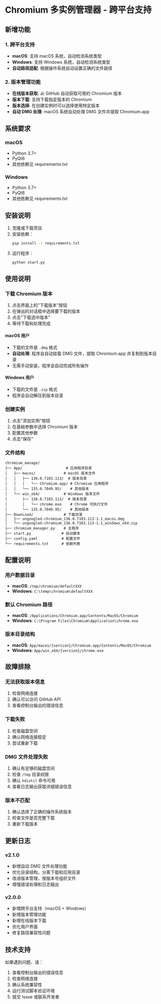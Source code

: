 # Chromium 多实例管理器 - 跨平台支持

## 新增功能

### 1. 跨平台支持
- **macOS**: 支持 macOS 系统，自动检测系统类型
- **Windows**: 支持 Windows 系统，自动检测系统类型
- **自动路径适配**: 根据操作系统自动设置正确的文件路径

### 2. 版本管理功能
- **在线版本获取**: 从 GitHub 自动获取可用的 Chromium 版本
- **版本下载**: 支持下载指定版本的 Chromium
- **版本选择**: 在创建实例时可以选择使用特定版本
- **自动 DMG 处理**: macOS 系统自动处理 DMG 文件并提取 Chromium.app

## 系统要求

### macOS
- Python 3.7+
- PyQt6
- 其他依赖见 requirements.txt

### Windows
- Python 3.7+
- PyQt6
- 其他依赖见 requirements.txt

## 安装说明

1. 克隆或下载项目
2. 安装依赖：
   ```bash
   pip install -r requirements.txt
   ```
3. 运行程序：
   ```bash
   python start.py
   ```

## 使用说明

### 下载 Chromium 版本

1. 点击界面上的"下载版本"按钮
2. 在弹出的对话框中选择要下载的版本
3. 点击"下载选中版本"
4. 等待下载和处理完成

#### macOS 用户
- 下载的文件是 `.dmg` 格式
- **自动处理**: 程序会自动挂载 DMG 文件，提取 Chromium.app 并复制到版本目录
- 无需手动安装，程序会自动完成所有操作

#### Windows 用户
- 下载的文件是 `.zip` 格式
- 程序会自动解压到版本目录

### 创建实例

1. 点击"添加实例"按钮
2. 在基础参数中选择 Chromium 版本
3. 配置其他参数
4. 点击"保存"

### 文件结构

```
chromium_manage/
├── App/                    # 应用程序目录
│   ├── macos/             # macOS 版本文件
│   │   ├── 136.0.7103.113/  # 版本目录
│   │   │   └── Chromium.app/ # Chromium 应用程序
│   │   └── 135.0.7049.95/    # 其他版本
│   └── win_x64/           # Windows 版本文件
│       ├── 136.0.7103.113/  # 版本目录
│       │   └── chrome.exe    # Chrome 可执行文件
│       └── 135.0.7049.95/    # 其他版本
├── DownLoad/              # 下载目录
│   ├── ungoogled-chromium_136.0.7103.113-1.1_macos.dmg
│   └── ungoogled-chromium_136.0.7103.113-1.1_windows_x64.zip
├── chromium_manager.py    # 主程序
├── start.py              # 启动脚本
├── config.yaml           # 配置文件
└── requirements.txt      # 依赖列表
```

## 配置说明

### 用户数据目录
- **macOS**: `/tmp/chromium/defaultXXX`
- **Windows**: `C:\temp\chromium\defaultXXX`

### 默认 Chromium 路径
- **macOS**: `/Applications/Chromium.app/Contents/MacOS/Chromium`
- **Windows**: `C:\Program Files\Chromium\Application\chrome.exe`

### 版本目录结构
- **macOS**: `App/macos/{version}/Chromium.app/Contents/MacOS/Chromium`
- **Windows**: `App/win_x64/{version}/chrome.exe`

## 故障排除

### 无法获取版本信息
1. 检查网络连接
2. 确认可以访问 GitHub API
3. 查看控制台输出的错误信息

### 下载失败
1. 检查磁盘空间
2. 确认网络连接稳定
3. 尝试重新下载

### DMG 文件处理失败
1. 确认有足够的磁盘空间
2. 检查 `/tmp` 目录权限
3. 确认 `hdiutil` 命令可用
4. 查看日志输出获取详细错误信息

### 版本不匹配
1. 确认选择了正确的操作系统版本
2. 检查文件是否完整下载
3. 重新下载版本

## 更新日志

### v2.1.0
- 新增自动 DMG 文件处理功能
- 优化目录结构，分离下载和应用目录
- 改进版本管理，按版本号组织文件
- 增强错误处理和日志输出

### v2.0.0
- 新增跨平台支持（macOS + Windows）
- 新增版本管理功能
- 新增在线版本下载
- 优化用户界面
- 修复路径兼容性问题

## 技术支持

如果遇到问题，请：
1. 查看控制台输出的错误信息
2. 检查网络连接
3. 确认系统兼容性
4. 运行测试脚本验证环境
5. 提交 Issue 或联系开发者 